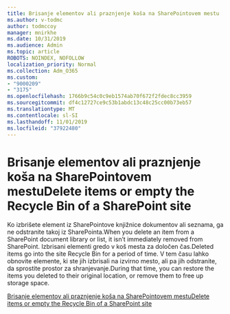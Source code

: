 ```yaml
---
title: Brisanje elementov ali praznjenje koša na SharePointovem mestu
ms.author: v-todmc
author: todmccoy
manager: mnirkhe
ms.date: 10/31/2019
ms.audience: Admin
ms.topic: article
ROBOTS: NOINDEX, NOFOLLOW
localization_priority: Normal
ms.collection: Adm_O365
ms.custom:
- "9000209"
- "3175"
ms.openlocfilehash: 1766b9c54c0c9eb1574ab70f672f2fdec8cc3959
ms.sourcegitcommit: df4c12727ce9c53b1abdc13c48c25cc00b73eb57
ms.translationtype: MT
ms.contentlocale: sl-SI
ms.lasthandoff: 11/01/2019
ms.locfileid: "37922480"
---
```

# <a name="delete-items-or-empty-the-recycle-bin-of-a-sharepoint-site"></a><span data-ttu-id="1814c-102">Brisanje elementov ali praznjenje koša na SharePointovem mestu</span><span class="sxs-lookup"><span data-stu-id="1814c-102">Delete items or empty the Recycle Bin of a SharePoint site</span></span> 

<span data-ttu-id="1814c-103">Ko izbrišete element iz SharePointove knjižnice dokumentov ali seznama, ga ne odstranite takoj iz SharePointa.</span><span class="sxs-lookup"><span data-stu-id="1814c-103">When you delete an item from a SharePoint document library or list, it isn’t immediately removed from SharePoint.</span></span> <span data-ttu-id="1814c-104">Izbrisani elementi gredo v koš mesta za določen čas.</span><span class="sxs-lookup"><span data-stu-id="1814c-104">Deleted items go into the site Recycle Bin for a period of time.</span></span> <span data-ttu-id="1814c-105">V tem času lahko obnovite elemente, ki ste jih izbrisali na izvirno mesto, ali pa jih odstranite, da sprostite prostor za shranjevanje.</span><span class="sxs-lookup"><span data-stu-id="1814c-105">During that time, you can restore the items you deleted to their original location, or remove them to free up storage space.</span></span>

[<span data-ttu-id="1814c-106">Brisanje elementov ali praznjenje koša na SharePointovem mestu</span><span class="sxs-lookup"><span data-stu-id="1814c-106">Delete items or empty the Recycle Bin of a SharePoint site</span></span>](https://support.office.com/article/delete-items-or-empty-the-recycle-bin-of-a-sharepoint-site-2e713599-d13e-40d6-96dc-66f0a366f74e?ui=en-US&rs=en-US&ad=US#ID0EAADAAA=Online)